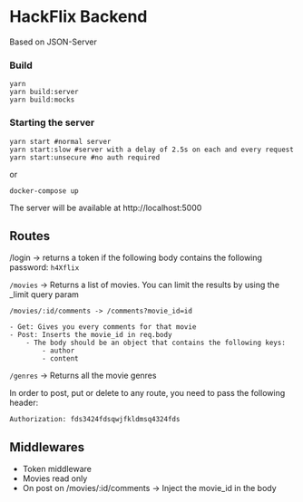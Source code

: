 # HackFlix Backend
Based on JSON-Server

### Build
```
yarn
yarn build:server
yarn build:mocks
```

### Starting the server
```
yarn start #normal server
yarn start:slow #server with a delay of 2.5s on each and every request
yarn start:unsecure #no auth required
```

or

```
docker-compose up
```

The server will be available at http://localhost:5000
## Routes

/login -> returns a token if the following body contains the following password: `h4Xflix`

`/movies` -> Returns a list of movies. You can limit the results by using the _limit query param

`/movies/:id/comments -> /comments?movie_id=id`

    - Get: Gives you every comments for that movie
    - Post: Inserts the movie_id in req.body
        - The body should be an object that contains the following keys:
            - author
            - content
`/genres` -> Returns all the movie genres

In order to post, put or delete to any route, you need to pass the following header:

`Authorization: fds3424fdsqwjfkldmsq4324fds`


## Middlewares
- Token middleware
- Movies read only
- On post on /movies/:id/comments -> Inject the movie_id in the body


